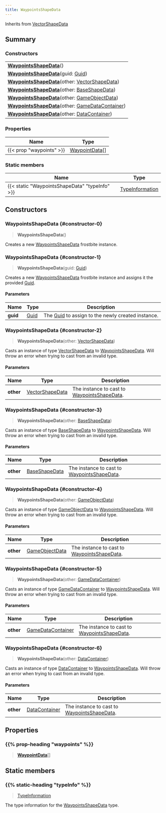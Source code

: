 ```yaml
---
title: WaypointsShapeData
---
```


Inherits from 
[VectorShapeData](/vext/ref/fb/vectorshapedata)

## Summary
### Constructors
| |
| ----------- |
| **[WaypointsShapeData](#constructor-0)**() |
| **[WaypointsShapeData](#constructor-1)**(guid: [Guid](/vext/ref/shared/class/guid)) |
| **[WaypointsShapeData](#constructor-2)**(other: [VectorShapeData](/vext/ref/fb/vectorshapedata)) |
| **[WaypointsShapeData](#constructor-3)**(other: [BaseShapeData](/vext/ref/fb/baseshapedata)) |
| **[WaypointsShapeData](#constructor-4)**(other: [GameObjectData](/vext/ref/fb/gameobjectdata)) |
| **[WaypointsShapeData](#constructor-5)**(other: [GameDataContainer](/vext/ref/fb/gamedatacontainer)) |
| **[WaypointsShapeData](#constructor-6)**(other: [DataContainer](/vext/ref/shared/class/datacontainer)) |

### Properties
| Name | Type |
| ---- | ---- |
| {{< prop "waypoints" >}} | [WaypointData](/vext/ref/fb/waypointdata)[] |

### Static members
| Name | Type |
| ---- | ---- |
| {{< static "WaypointsShapeData" "typeInfo" >}} | [TypeInformation](/vext/ref/shared/class/typeinformation) |

## Constructors
### WaypointsShapeData {#constructor-0}
> **WaypointsShapeData**()

Creates a new [WaypointsShapeData](/vext/ref/fb/waypointsshapedata) frostbite instance.

### WaypointsShapeData {#constructor-1}
> **WaypointsShapeData**(guid: [Guid](/vext/ref/shared/class/guid))

Creates a new [WaypointsShapeData](/vext/ref/fb/waypointsshapedata) frostbite instance and assigns it the provided [Guid](/vext/ref/shared/class/guid).

#### Parameters
| Name | Type | Description |
| ---- | ---- | ----------- |
| **guid** | [Guid](/vext/ref/shared/class/guid) | The [Guid](/vext/ref/shared/class/guid) to assign to the newly created instance. |

### WaypointsShapeData {#constructor-2}
> **WaypointsShapeData**(other: [VectorShapeData](/vext/ref/fb/vectorshapedata))

Casts an instance of type [VectorShapeData](/vext/ref/fb/vectorshapedata) to [WaypointsShapeData](/vext/ref/fb/waypointsshapedata). Will throw an error when trying to cast from an invalid type.

#### Parameters
| Name | Type | Description |
| ---- | ---- | ----------- |
| **other** | [VectorShapeData](/vext/ref/fb/vectorshapedata) | The instance to cast to [WaypointsShapeData](/vext/ref/fb/waypointsshapedata). |

### WaypointsShapeData {#constructor-3}
> **WaypointsShapeData**(other: [BaseShapeData](/vext/ref/fb/baseshapedata))

Casts an instance of type [BaseShapeData](/vext/ref/fb/baseshapedata) to [WaypointsShapeData](/vext/ref/fb/waypointsshapedata). Will throw an error when trying to cast from an invalid type.

#### Parameters
| Name | Type | Description |
| ---- | ---- | ----------- |
| **other** | [BaseShapeData](/vext/ref/fb/baseshapedata) | The instance to cast to [WaypointsShapeData](/vext/ref/fb/waypointsshapedata). |

### WaypointsShapeData {#constructor-4}
> **WaypointsShapeData**(other: [GameObjectData](/vext/ref/fb/gameobjectdata))

Casts an instance of type [GameObjectData](/vext/ref/fb/gameobjectdata) to [WaypointsShapeData](/vext/ref/fb/waypointsshapedata). Will throw an error when trying to cast from an invalid type.

#### Parameters
| Name | Type | Description |
| ---- | ---- | ----------- |
| **other** | [GameObjectData](/vext/ref/fb/gameobjectdata) | The instance to cast to [WaypointsShapeData](/vext/ref/fb/waypointsshapedata). |

### WaypointsShapeData {#constructor-5}
> **WaypointsShapeData**(other: [GameDataContainer](/vext/ref/fb/gamedatacontainer))

Casts an instance of type [GameDataContainer](/vext/ref/fb/gamedatacontainer) to [WaypointsShapeData](/vext/ref/fb/waypointsshapedata). Will throw an error when trying to cast from an invalid type.

#### Parameters
| Name | Type | Description |
| ---- | ---- | ----------- |
| **other** | [GameDataContainer](/vext/ref/fb/gamedatacontainer) | The instance to cast to [WaypointsShapeData](/vext/ref/fb/waypointsshapedata). |

### WaypointsShapeData {#constructor-6}
> **WaypointsShapeData**(other: [DataContainer](/vext/ref/shared/class/datacontainer))

Casts an instance of type [DataContainer](/vext/ref/shared/class/datacontainer) to [WaypointsShapeData](/vext/ref/fb/waypointsshapedata). Will throw an error when trying to cast from an invalid type.

#### Parameters
| Name | Type | Description |
| ---- | ---- | ----------- |
| **other** | [DataContainer](/vext/ref/shared/class/datacontainer) | The instance to cast to [WaypointsShapeData](/vext/ref/fb/waypointsshapedata). |

## Properties
### {{% prop-heading "waypoints" %}}
> **[WaypointData](/vext/ref/fb/waypointdata)**[]

## Static members
### {{% static-heading "typeInfo" %}}
> [TypeInformation](/vext/ref/shared/class/typeinformation)

The type information for the [WaypointsShapeData](/vext/ref/fb/waypointsshapedata) type.

